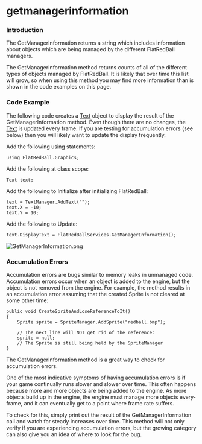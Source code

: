 # getmanagerinformation

### Introduction

The GetManagerInformation returns a string which includes information about objects which are being managed by the different FlatRedBall managers.

The GetManagerInformation method returns counts of all of the different types of objects managed by FlatRedBall. It is likely that over time this list will grow, so when using this method you may find more information than is shown in the code examples on this page.

### Code Example

The following code creates a [Text](../../../../frb/docs/index.php) object to display the result of the GetManagerInformation method. Even though there are no changes, the [Text](../../../../frb/docs/index.php) is updated every frame. If you are testing for accumulation errors (see below) then you will likely want to update the display frequently.

Add the following using statements:

```
using FlatRedBall.Graphics;
```

Add the following at class scope:

```
Text text;
```

Add the following to Initialize after initializing FlatRedBall:

```
text = TextManager.AddText("");
text.X = -10;
text.Y = 10;
```

Add the following to Update:

```
text.DisplayText = FlatRedBallServices.GetManagerInformation();
```

![GetManagerInformation.png](../../../../media/migrated\_media-GetManagerInformation.png)

### Accumulation Errors

Accumulation errors are bugs similar to memory leaks in unmanaged code. Accumulation errors occur when an object is added to the engine, but the object is not removed from the engine. For example, the method results in an accumulation error assuming that the created Sprite is not cleared at some other time:

```
public void CreateSpriteAndLoseReferenceToIt()
{
    Sprite sprite = SpriteManager.AddSprite("redball.bmp");

    // The next line will NOT get rid of the reference:
    sprite = null;
    // The Sprite is still being held by the SpriteManager
}
```

The GetManagerInformation method is a great way to check for accumulation errors.

One of the most indicative symptoms of having accumulation errors is if your game continually runs slower and slower over time. This often happens because more and more objects are being added to the engine. As more objects build up in the engine, the engine must manage more objects every-frame, and it can eventually get to a point where frame rate suffers.

To check for this, simply print out the result of the GetManagerInformation call and watch for steady increases over time. This method will not only verify if you are experiencing accumulation errors, but the growing category can also give you an idea of where to look for the bug.
